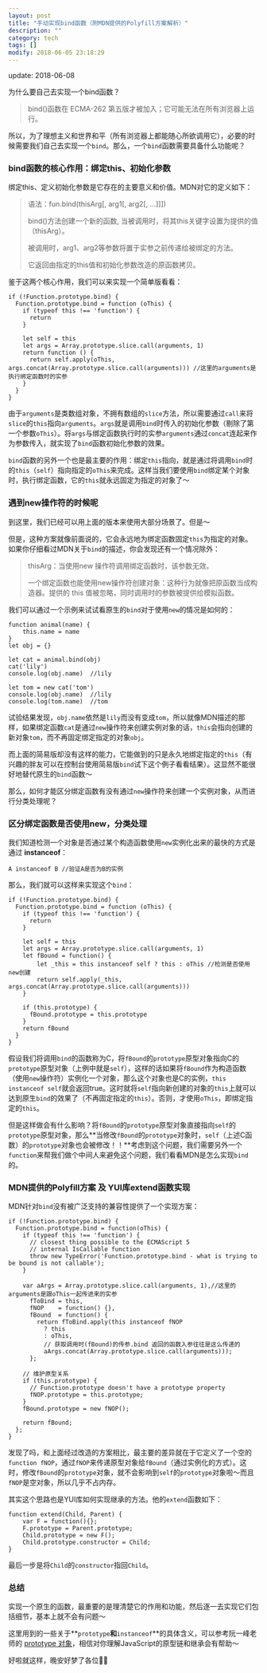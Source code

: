 ```yaml
---
layout: post
title: "手动实现bind函数（附MDN提供的Polyfill方案解析）"
description: ""
category: tech
tags: []
modify: 2018-06-05 23:18:29
---
```


update: 2018-06-08

为什么要自己去实现一个bind函数？
> bind()函数在 ECMA-262 第五版才被加入；它可能无法在所有浏览器上运行。

所以，为了理想主义和世界和平（所有浏览器上都能随心所欲调用它），必要的时候需要我们自己去实现一个`bind`。那么，一个`bind`函数需要具备什么功能呢？

### bind函数的核心作用：绑定this、初始化参数
绑定this、定义初始化参数是它存在的主要意义和价值。MDN对它的定义如下：
> 语法：fun.bind(thisArg[, arg1[, arg2[, ...]]])
> 
> bind()方法创建一个新的函数, 当被调用时，将其this关键字设置为提供的值（thisArg）。
> 
> 被调用时，arg1、arg2等参数将置于实参之前传递给被绑定的方法。
> 
> 它返回由指定的this值和初始化参数改造的原函数拷贝。

鉴于这两个核心作用，我们可以来实现一个简单版看看：

```
if (!Function.prototype.bind) {
  Function.prototype.bind = function (oThis) {
  	if (typeof this !== 'function') {
      return
    }
  
    let self = this
    let args = Array.prototype.slice.call(arguments, 1)
    return function () {
      return self.apply(oThis, args.concat(Array.prototype.slice.call(arguments))) //这里的arguments是执行绑定函数时的实参
    }
  }
}
```
由于`arguments`是类数组对象，不拥有数组的`slice`方法，所以需要通过`call`来将`slice`的`this`指向`arguments`。`args`就是调用`bind`时传入的初始化参数（剔除了第一个参数`oThis`）。将`args`与绑定函数执行时的实参`arguments`通过`concat`连起来作为参数传入，就实现了`bind`函数初始化参数的效果。

`bind`函数的另外一个也是最主要的作用：绑定`this`指向，就是通过将调用`bind`时的`this`（`self`）指向指定的`oThis`来完成。这样当我们要使用`bind`绑定某个对象时，执行绑定函数，它的`this`就永远固定为指定的对象了～

### 遇到new操作符的时候呢

到这里，我们已经可以用上面的版本来使用大部分场景了。但是～

但是，这种方案就像前面说的，它会永远地为绑定函数固定`this`为指定的对象。如果你仔细看过MDN关于`bind`的描述，你会发现还有一个情况除外：
> thisArg：当使用new 操作符调用绑定函数时，该参数无效。
> 
> 一个绑定函数也能使用new操作符创建对象：这种行为就像把原函数当成构造器。提供的 this 值被忽略，同时调用时的参数被提供给模拟函数。

我们可以通过一个示例来试试看原生的`bind`对于使用`new`的情况是如何的：

```
function animal(name) {
    this.name = name
}
let obj = {}

let cat = animal.bind(obj)
cat('lily')
console.log(obj.name)  //lily

let tom = new cat('tom')
console.log(obj.name)  //lily
console.log(tom.name)  //tom
```
试验结果发现，`obj.name`依然是`lily`而没有变成`tom`，所以就像MDN描述的那样，如果绑定函数`cat`是通过`new`操作符来创建实例对象的话，`this`会指向创建的新对象`tom`，而不再固定绑定指定的对象`obj`。

而上面的简易版却没有这样的能力，它能做到的只是永久地绑定指定的`this`（有兴趣的胖友可以在控制台使用简易版`bind`试下这个例子看看结果）。这显然不能很好地替代原生的`bind`函数～

那么，如何才能区分绑定函数有没有通过`new`操作符来创建一个实例对象，从而进行分类处理呢？

### 区分绑定函数是否使用new，分类处理

我们知道检测一个对象是否通过某个构造函数使用`new`实例化出来的最快的方式是通过 **instanceof**：

`A instanceof B //验证A是否为B的实例`

那么，我们就可以这样来实现这个`bind`：

```
if (!Function.prototype.bind) {
  Function.prototype.bind = function (oThis) {
  	if (typeof this !== 'function') {
      return
    }
    
    let self = this
    let args = Array.prototype.slice.call(arguments, 1)
    let fBound = function() {
    	let _this = this instanceof self ? this : oThis //检测是否使用new创建
        return self.apply(_this, args.concat(Array.prototype.slice.call(arguments)))
    }
    
    if (this.prototype) {
      fBound.prototype = this.prototype
    } 
	return fBound
  }
}
```
假设我们将调用`bind`的函数称为C，将`fBound`的`prototype`原型对象指向C的`prototype`原型对象（上例中就是`self`），这样的话如果将`fBound`作为构造函数（使用`new`操作符）实例化一个对象，那么这个对象也是C的实例，`this instanceof self`就会返回true。这时就将`self`指向新创建的对象的`this`上就可以达到原生`bind`的效果了（不再固定指定的`this`）。否则，才使用`oThis`，即绑定指定的`this`。

但是这样做会有什么影响？将`fBound`的`prototype`原型对象直接指向`self`的`prototype`原型对象，那么**当修改`fBound`的`prototype`对象时，`self`（上述C函数）的`prototype`对象也会被修改！！**考虑到这个问题，我们需要另外一个`function`来帮我们做个中间人来避免这个问题，我们看看MDN是怎么实现`bind`的。


### MDN提供的Polyfill方案 及 YUI库extend函数实现
MDN针对`bind`没有被广泛支持的兼容性提供了一个实现方案：

```
if (!Function.prototype.bind) {
  Function.prototype.bind = function(oThis) {
    if (typeof this !== 'function') {
      // closest thing possible to the ECMAScript 5
      // internal IsCallable function
      throw new TypeError('Function.prototype.bind - what is trying to be bound is not callable');
    }

    var aArgs = Array.prototype.slice.call(arguments, 1),//这里的arguments是跟oThis一起传进来的实参
      fToBind = this,
      fNOP    = function() {},
      fBound  = function() {
        return fToBind.apply(this instanceof fNOP
          ? this
          : oThis,
          // 获取调用时(fBound)的传参.bind 返回的函数入参往往是这么传递的
          aArgs.concat(Array.prototype.slice.call(arguments)));
      };

    // 维护原型关系
    if (this.prototype) {
      // Function.prototype doesn't have a prototype property
      fNOP.prototype = this.prototype;
    }
    fBound.prototype = new fNOP();

    return fBound;
  };
}
```
发现了吗，和上面经过改造的方案相比，最主要的差异就在于它定义了一个空的`function fNOP`，通过`fNOP`来传递原型对象给`fBound`（通过实例化的方式）。这时，修改`fBound`的`prototype`对象，就不会影响到`self`的`prototype`对象啦～而且`fNOP`是空对象，所以几乎不占内存。

其实这个思路也是YUI库如何实现继承的方法。他的`extend`函数如下：

```
function extend(Child, Parent) {
	var F = function(){};
	F.prototype = Parent.prototype;
	Child.prototype = new F();
	Child.prototype.constructor = Child;
}

```
最后一步是将`Child`的`constructor`指回`Child`。


### 总结
实现一个原生的函数，最重要的是理清楚它的作用和功能，然后逐一去实现它们包括细节，基本上就不会有问题～

这里用到的一些关于**`prototype`**和**`instanceof`**的具体含义，可以参考阮一峰老师的 [prototype 对象](http://javascript.ruanyifeng.com/oop/prototype.html)，相信对你理解JavaScript的原型链和继承会有帮助～

好啦就这样，晚安好梦了各位🌛✨
